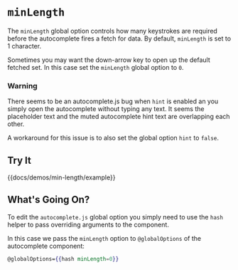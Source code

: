 # `minLength`

The `minLength` global option controls how many keystrokes are required before the autocomplete
fires a fetch for data. By default, `minLength` is set to 1 character.

Sometimes you may want the down-arrow key to open up the default fetched set. In this case set the
`minLength` global option to `0`.

### Warning

There seems to be an autocomplete.js bug when `hint` is enabled an you simply open the autocomplete
without typing any text. It seems the placeholder text and the muted autocomplete hint text are
overlapping each other.

A workaround for this issue is to also set the global option `hint` to `false`.

## Try It

{{docs/demos/min-length/example}}

## What's Going On?

To edit the `autocomplete.js` global option you simply need to use the `hash` helper to pass overriding
arguments to the component.

In this case we pass the `minLength` option to `@globalOptions` of the autocomplete component:

```handlebars
@globalOptions={{hash minLength=0}}
```
